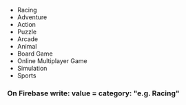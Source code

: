 * Racing
* Adventure
* Action
* Puzzle
* Arcade
* Animal
* Board Game
* Online Multiplayer Game
* Simulation
* Sports

### On Firebase write: value = category: "e.g. Racing"